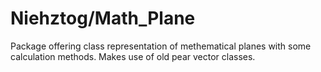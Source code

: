 # Niehztog/Math_Plane

Package offering class representation of methematical planes with some calculation methods.
Makes use of old pear vector classes.
